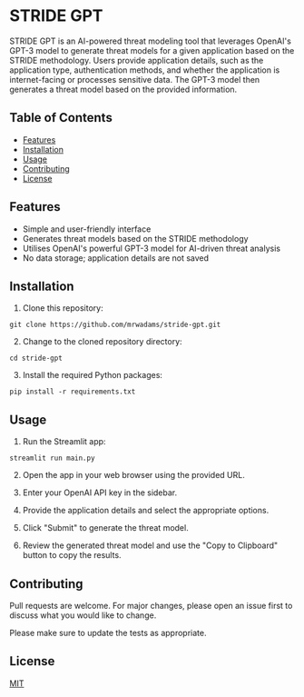 # STRIDE GPT

STRIDE GPT is an AI-powered threat modeling tool that leverages OpenAI's GPT-3 model to generate threat models for a given application based on the STRIDE methodology. Users provide application details, such as the application type, authentication methods, and whether the application is internet-facing or processes sensitive data. The GPT-3 model then generates a threat model based on the provided information.

## Table of Contents
- [Features](#features)
- [Installation](#installation)
- [Usage](#usage)
- [Contributing](#contributing)
- [License](#license)

## Features
- Simple and user-friendly interface
- Generates threat models based on the STRIDE methodology
- Utilises OpenAI's powerful GPT-3 model for AI-driven threat analysis
- No data storage; application details are not saved

## Installation

1. Clone this repository:

```
git clone https://github.com/mrwadams/stride-gpt.git
```

2. Change to the cloned repository directory:

```
cd stride-gpt
```

3. Install the required Python packages:

```
pip install -r requirements.txt
```

## Usage

1. Run the Streamlit app:

```
streamlit run main.py
```

2. Open the app in your web browser using the provided URL.

3. Enter your OpenAI API key in the sidebar.

4. Provide the application details and select the appropriate options.

5. Click "Submit" to generate the threat model.

6. Review the generated threat model and use the "Copy to Clipboard" button to copy the results.

## Contributing

Pull requests are welcome. For major changes, please open an issue first to discuss what you would like to change.

Please make sure to update the tests as appropriate.

## License

[MIT](https://choosealicense.com/licenses/mit/)